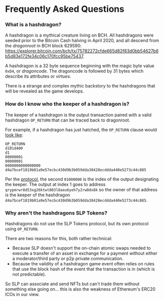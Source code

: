 # Frequently Asked Questions

### What is a hashdragon?

A hashdragon is a mythical creature living on BCH.  All hashdragons were seeded prior to the Bitcoin Cash halving in April 2020, and all descend from the *dragonroot* in BCH block 629590: https://explorer.bitcoin.com/bch/tx/75782272cfde665d82f83d0bb54627b6b5d83e172fe34c06c170fcc95be75437.

A hashdragon is a 32 byte sequence beginning with the magic byte value `0xD4`, or *dragoncode*. The dragoncode is followed by 31 bytes which describe its attributes or *virtues*.

There is a strange and complex mythic backstory to the hashdragons that will be revealed as the game develops.

### How do I know who the keeper of a hashdragon is?

The keeper of a hashdragon is the output transaction paired with a valid hashdragon `OP_RETURN` that can be traced back to dragonroot.

For example, if a hashdragon has just hatched, the `OP_RETURN` clause would [look like](https://www.blockchain.com/bch/tx/4c1a03d0219b2bdaa7efadebd43f7fb64abf2800ef84a6d7f13a5b4ce53e5c82):

```
OP_RETURN
d101d400
d1
00000001
00000001
0000000000000000
d4a7bcef1819b01a9e57ecbc430d9b3b059dda38428ecddda440e5273c44c885
```

Per the [protocol](https://github.com/hashdragons/hashdragons.io/blob/master/hashdragons1.md#where-do-hashdragons-live), the second `01000000` is the index of the output designating the keeper.  The output at index 1 goes to address `qrypmrwr8d53xg26ktwt803l8aeu6yeh7y2rw0dx8k` so the owner of that address is the keeper of the hashdragon `d4a7bcef1819b01a9e57ecbc430d9b3b059dda38428ecddda440e5273c44c885`.

### Why aren't the hashdragons SLP Tokens?

Hashdragons do not use the SLP Tokens protocol, but its own protocol using `OP_RETURN`.

There are two reasons for this, both rather technical:

- Because SLP doesn't support the on-chain atomic swaps needed to execute a transfer of an asset in exchange for a payment without either a moderator/third party or p2p private communication.
- Because the validity of a hashdragon game event often relies on rules that use the block hash of the event that the transaction is in (which is not predictable).

So SLP can associate and send NFTs but can't trade them without something else going on... this is also the weakness of Ethereum's ERC20 ICOs in our view.
